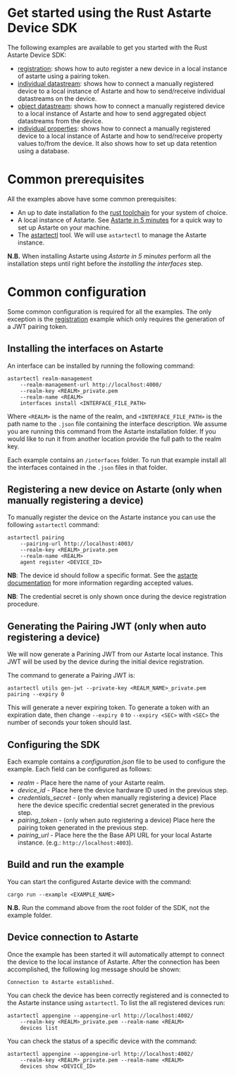 <!--
Copyright 2023 SECO Mind Srl

SPDX-License-Identifier: Apache-2.0
-->

# Get started using the Rust Astarte Device SDK

The following examples are available to get you started with the Rust Astarte Device SDK:
- [registration](./registration/README.md): shows how to auto register a new device in a local
 instance of astarte using a pairing token.
- [individual datastream](./individual_datastream/README.md): shows how to connect a manually
 registered device to a local instance of Astarte and how to send/receive individual datastreams
 on the device.
- [object datastream](./object_datastream/README.md): shows how to connect a manually registered
 device to a local instance of Astarte and how to send aggregated object datastreams from the
 device.
- [individual properties](./individual_properties/README.md): shows how to connect a manually
 registered device to a local instance of Astarte and how to send/receive property values to/from
 the device. It also shows how to set up data retention using a database.

# Common prerequisites

All the examples above have some common prerequisites:
- An up to date installation fo the [rust toolchain](https://www.rust-lang.org/tools/install) for
your system of choice.
- A local instance of Astarte. See
[Astarte in 5 minutes](https://docs.astarte-platform.org/astarte/latest/010-astarte_in_5_minutes.html)
for a quick way to set up Astarte on your machine.
- The [astartectl](https://github.com/astarte-platform/astartectl/releases) tool. We will use
`astartectl` to manage the Astarte instance.

**N.B.** When installing Astarte using *Astarte in 5 minutes* perform all the installation steps
until right before the *installing the interfaces* step.

# Common configuration

Some common configuration is required for all the examples. The only exception is the
[registration](./registration/README.md) example which only requires the generation of a JWT pairing
token.

## Installing the interfaces on Astarte

An interface can be installed by running the following command:

```
astartectl realm-management
    --realm-management-url http://localhost:4000/
    --realm-key <REALM>_private.pem
    --realm-name <REALM>
    interfaces install <INTERFACE_FILE_PATH>
```
Where `<REALM>` is the name of the realm, and `<INTERFACE_FILE_PATH>` is the path name to the
`.json` file containing the interface description.
We assume you are running this command from the Astarte installation folder. If you would like to
run it from another location provide the full path to the realm key.

Each example contains an `/interfaces` folder. To run that example install all the interfaces
contained in the `.json` files in that folder.

## Registering a new device on Astarte (only when manually registering a device)

To manually register the device on the Astarte instance you can use the following `astartectl`
command:
```
astartectl pairing
    --pairing-url http://localhost:4003/
    --realm-key <REALM>_private.pem
    --realm-name <REALM>
    agent register <DEVICE_ID>
```
**NB**: The device id should follow a specific format. See the
[astarte documentation](https://docs.astarte-platform.org/latest/010-design_principles.html#device-id)
for more information regarding accepted values.

**NB**: The credential secret is only shown once during the device registration procedure.

## Generating the Pairing JWT (only when auto registering a device)

We will now generate a Parining JWT from our Astarte local instance. This JWT will be used
by the device during the initial device registration.

The command to generate a Pairing JWT is:
```
astartectl utils gen-jwt --private-key <REALM_NAME>_private.pem pairing --expiry 0
```
This will generate a never expiring token. To generate a token with an expiration date, then change
`--expiry 0` to `--expiry <SEC>` with `<SEC>` the number of seconds your token should last.

## Configuring the SDK

Each example contains a *configuration.json* file to be used to configure the example.
Each field can be configured as follows:
- *realm* - Place here the name of your Astarte realm.
- *device_id* - Place here the device hardware ID used in the previous step.
- *credentials_secret* - (only when manually registering a device) Place here the device specific
credential secret generated in the previous step.
- *pairing_token* - (only when auto registering a device) Place here the pairing token generated
in the previous step.
- *pairing_url* - Place here the the Base API URL for your local Astarte instance.
(e.g.: `http://localhost:4003`).

## Build and run the example

You can start the configured Astarte device with the command:
```
cargo run --example <EXAMPLE_NAME>
```
**N.B.** Run the command above from the root folder of the SDK, not the example folder.

## Device connection to Astarte

Once the example has been started it will automatically attempt to connect the device to the local
instance of Astarte.
After the connection has been accomplished, the following log message should be shown:
```
Connection to Astarte established.
```

You can check the device has been correctly registered and is connected to the Astarte instance
using `astartectl`.
To list the all registered devices run:
```
astartectl appengine --appengine-url http://localhost:4002/
    --realm-key <REALM>_private.pem --realm-name <REALM>
    devices list
```
You can check the status of a specific device with the command:
```
astartectl appengine --appengine-url http://localhost:4002/
    --realm-key <REALM>_private.pem --realm-name <REALM>
    devices show <DEVICE_ID>
```
